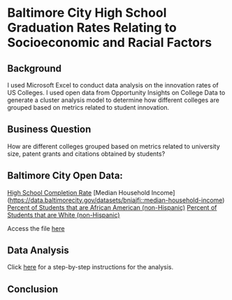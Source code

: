 # Baltimore City High School Graduation Rates Relating to Socioeconomic and Racial Factors

## Background
I used Microsoft Excel to conduct data analysis on the innovation rates of US Colleges. I used open data from Opportunity Insights on College Data to generate a cluster analysis model to determine how different colleges are grouped based on metrics related to student innovation. 

## Business Question
How are different colleges grouped based on metrics related to university size, patent grants and citations obtained by students?

## Baltimore City Open Data:
[High School Completion Rate](https://data.baltimorecity.gov/datasets/bniajfi::high-school-completion-rate?geometry=-76.840%2C39.192%2C-76.401%2C39.378&selectedAttribute=compl14)
[Median Household Income] (https://data.baltimorecity.gov/datasets/bniajfi::median-household-income)
[Percent of Students that are African American (non-Hispanic)](https://data.baltimorecity.gov/datasets/bniajfi::percent-of-students-that-are-african-american-non-hispanic?geometry=-77.051%2C39.192%2C-76.190%2C39.378&layer=0)
[Percent of Students that are White (non-Hispanic)](https://data.baltimorecity.gov/datasets/bniajfi::percent-of-students-that-are-white-non-hispanic?geometry=-77.051%2C39.192%2C-76.190%2C39.378)

Access the file [here]()

## Data Analysis
Click [here](https://github.com/cli103/innovation-rates-us-colleges/commit/c6232e60c945034c241a7b793047f1cbb4057915) for a step-by-step instructions for the analysis. 


## Conclusion
